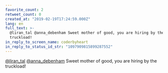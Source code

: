 ```yaml
---
favorite_count: 2
retweet_count: 0
created_at: "2019-02-19T17:24:59.000Z"
lang: en
full_text: >-
  @liran_tal @anna_debenham Sweet mother of good, you are hiring by the
  truckload!
in_reply_to_screen_name: coderbyheart
in_reply_to_status_id_str: "1097909815899287552"
---
```


[@liran_tal](https://twitter.com/liran_tal)
[@anna_debenham](https://twitter.com/anna_debenham) Sweet mother of good, you
are hiring by the truckload!
